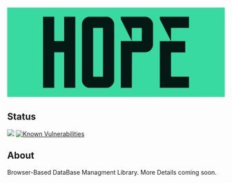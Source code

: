 ![](public/logo/cover.png)

## Status

![](https://github.com/ElhamAryanpur/hope/workflows/CI/badge.svg)
[![Known Vulnerabilities](https://snyk.io/test/github/ElhamAryanpur/Hope/badge.svg?targetFile=package.json)](https://snyk.io/test/github/ElhamAryanpur/Hope?targetFile=package.json)

## About

Browser-Based DataBase Managment Library. More Details coming soon.

